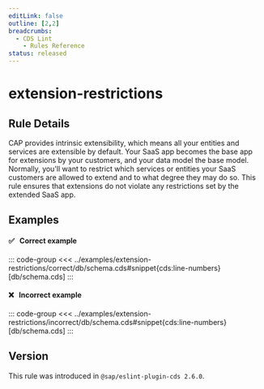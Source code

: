 ```yaml
---
editLink: false
outline: [2,2]
breadcrumbs:
  - CDS Lint
    - Rules Reference
status: released
---
```


<script setup>
  import PlaygroundBadge from '../../../.vitepress/theme/components/PlaygroundBadge.vue'
</script>

# extension-restrictions

## Rule Details

CAP provides intrinsic extensibility, which means all your entities and services are extensible by default.
Your SaaS app becomes the base app for extensions by your customers, and your data model the base model. Normally, 
you'll want to restrict which services or entities your SaaS customers are allowed to extend and to what degree they may do so.
This rule ensures that extensions do not violate any restrictions set by the extended SaaS app.

## Examples

#### ✅ &nbsp; Correct example

::: code-group
<<< ../examples/extension-restrictions/correct/db/schema.cds#snippet{cds:line-numbers} [db/schema.cds]
:::
<PlaygroundBadge
  name="extension-restrictions"
  kind="correct"
  :rules="{'@sap/cds/extension-restrictions': 'warn'}"
  :files="['db/schema.cds', 'node_modules/base-app/.cdsrc.json', 'node_modules/base-app/index.csn']"
  :packages="{'dependencies': { '@sap/cds-mtxs': '^1' }, 'cds': { 'extends': 'base-app' } }"
/>

#### ❌ &nbsp; Incorrect example
<!-- TODO: Remove nolink=true as soon as rule works in Playground (i.e. Playground support node_modules additions without install) -->
::: code-group
<<< ../examples/extension-restrictions/incorrect/db/schema.cds#snippet{cds:line-numbers} [db/schema.cds]
:::
<PlaygroundBadge
  nolink="true"
  name="extension-restrictions"
  kind="incorrect"
  :rules="{'@sap/cds/extension-restrictions': 'warn'}"
  :files="['db/schema.cds', 'node_modules/base-app/.cdsrc.json', 'node_modules/base-app/index.csn']"
  :packages="{'dependencies': { '@sap/cds-mtxs': '^1' }, 'cds': { 'extends': 'base-app' } }"
/>

## Version
This rule was introduced in `@sap/eslint-plugin-cds 2.6.0`.

<!--
### Resources
[Rule source](https://github.tools.sap/cap/eslint-plugin-cds/tree/main/lib/rules/extension-restrictions.js)
-->
